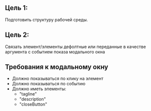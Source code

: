 ## Цель 1:
Подготовить структуру рабочей среды.

## Цель 2:
Связать элемент/элементы дефолтные или переданные в качестве аргумента с событием показа модального окна

## Требования к модальному окну
* Должно показываться по клику на элемент
* Должно показываться по событию
* Должно иметь элементы:
    - "tagline"
    - "description"
    - "closeButton"